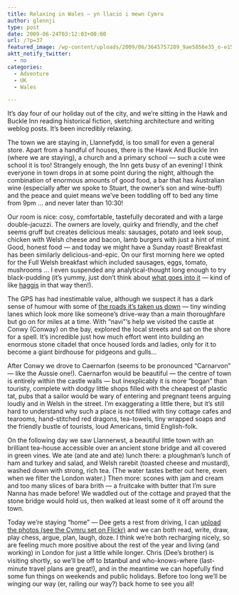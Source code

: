 ```yaml
---
title: Relaxing in Wales – yn llacio i mewn Cymru
author: glennji
type: post
date: 2009-06-24T03:12:03+00:00
url: /?p=37
featured_image: /wp-content/uploads/2009/06/3645757289_9ae5856e35_o-e1516496471469.jpg
aktt_notify_twitter:
  - no
categories:
  - Adventure
  - UK
  - Wales

---
```

It&#8217;s day four of our holiday out of the city, and we&#8217;re sitting in the Hawk and Buckle Inn reading historical fiction, sketching architecture and writing weblog posts. It&#8217;s been incredibly relaxing.

<div style="text-align: center;">
</div>

The town we are staying in, Llannefydd, is too small for even a general store. Apart from a handful of houses, there is the Hawk And Buckle Inn (where we are staying), a church and a primary school &#8212; such a cute wee school it is too! Strangely enough, the Inn gets busy of an evening! I think everyone in town drops in at some point during the night, although the combination of enormous amounts of good food, a bar that has Australian wine (especially after we spoke to Stuart, the owner&#8217;s son and wine-buff) and the peace and quiet means we&#8217;ve been toddling off to bed any time from 9pm &#8230; and never later than 10:30!

<div style="float: left;">
</div>

Our room is nice: cosy, comfortable, tastefully decorated and with a large double-jacuzzi. The owners are lovely, quirky and friendly, and the chef seems gruff but creates delicious meals: sausages, potato and leek soup, chicken with Welsh cheese and bacon, lamb burgers with just a hint of mint. Good, honest food &#8212; and today we might have a Sunday roast! Breakfast has been similarly delicious-and-epic. On our first morning here we opted for the Full Welsh breakfast which included sausages, eggs, tomato, mushrooms &#8230; I even suspended any analytical-thought long enough to try black-pudding (it&#8217;s yummy, just don&#8217;t think about [what goes into it][1] &#8212; kind of like [haggis][2] in that way then!).
  
The GPS has had inestimable value, although we suspect it has a dark sense of humour with some of [the roads it&#8217;s taken us down][3] &#8212; tiny winding lanes which look more like someone&#8217;s drive-way than a main thoroughfare but go on for miles at a time. With &#8220;navi&#8221;&#8216;s help we visited the castle at Conwy (Conway) on the bay, explored the local streets and sat on the shore for a spell. It&#8217;s incredible just how much effort went into building an enormous stone citadel that once housed lords and ladies, only for it to become a giant birdhouse for pidgeons and gulls&#8230;

<div style="float: right;">
</div>

After Conwy we drove to Caernarfon (seems to be pronounced &#8220;Carnarvon&#8221; &#8212; like the Aussie one!). Caernarfon would be beautiful &#8212; the centre of town is entirely within the castle walls &#8212; but inexplicably it is more &#8220;bogan&#8221; than touristy, complete with dodgy little shops filled with the cheapest of plastic tat, pubs that a sailor would be wary of entering and pregnant teens arguing loudly and in Welsh in the street. I&#8217;m exaggerating a little there, but it&#8217;s still hard to understand why such a place is not filled with tiny cottage cafes and tearooms, hand-stitched red dragons, tea-towels, tiny wrapped soaps and the friendly bustle of tourists, loud Americans, timid English-folk.
  
On the following day we saw Llannerwst, a beautiful little town with an brilliant tea-house accessible over an ancient stone bridge and all covered in green vines. We ate (and ate and ate) lunch there: a ploughman&#8217;s lunch of ham and turkey and salad, and Welsh rarebit (toasted cheese and mustard), washed down with strong, rich tea. (The water tastes better out here, even when we filter the London water.) Then more: scones with jam and cream and too many slices of bara brith &#8212; a fruitcake with butter that I&#8217;m sure Nanna has made before! We waddled out of the cottage and prayed that the stone bridge would hold us, then walked at least some of it off around the town.
  
Today we&#8217;re staying &#8220;home&#8221; &#8212; Dee gets a rest from driving, I can [upload the photos (see the Cymru set on Flickr)][4] and we can both read, write, draw, play chess, argue, plan, laugh, doze. I think we&#8217;re both recharging nicely, so are feeling much more positive about the rest of the year and living (and working) in London for just a little while longer. Chris (Dee&#8217;s brother) is visiting shortly, so we&#8217;ll be off to <span style="font-size: 100%;"><span style="color: #000000;"><span style="font-family: Segoe UI;">Istanbul</span></span></span> and who-knows-where (last-minute travel plans are great!), and in the meantime we can hopefully find some fun things on weekends and public holidays. Before too long we&#8217;ll be winging our way (er, railing our way?) back home to see you all!

 [1]: http://en.wikipedia.org/wiki/Black_Pudding
 [2]: http://en.wikipedia.org/wiki/Haggis
 [3]: http://www.flickr.com/photos/glennji/3644325282/in/set-72157620058364170/
 [4]: http://www.flickr.com/photos/glennji/sets/72157620058364170/

